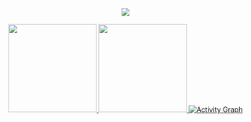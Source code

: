 <div align="center">
  <a href="https://github.com/Backendeng">
    <img id="preview" src="https://komarev.com/ghpvc/?username=LoveDrip&color=grey">
    <br/><br/>
   <img height="180em" src="https://github-readme-stats.vercel.app/api?username=LoveDrip&show_icons=true&theme=dark&include_all_commits=true&count_private=true"/>
   <img height="180em" src="https://github-readme-stats.vercel.app/api/top-langs/?username=LoveDrip&layout=compact&langs_count=10&theme=dark"/>
<!--    <img src="https://streak-stats.demolab.com?user=Backendeng&_border=true&theme=dark&hide_border=true&theme=react" style="width: 95%" /> -->
<!--    <img src="https://github-profile-trophy.vercel.app/?username=backendeng&row=2&no-bg=true&column=4&margin-w=15&margin-h=15" alt="backendeng" /> -->
   <img alt="Activity Graph" src="https://github-readme-activity-graph.vercel.app/graph?username=LoveDrip&theme=react-dark&hide_border=true" /> 
  </a>
</div>
